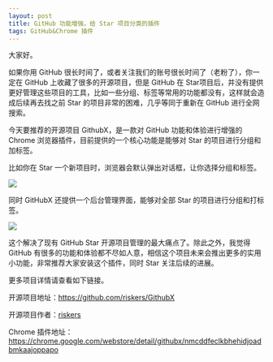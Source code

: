 ```yaml
---
layout: post
title: GitHub 功能增强，给 Star 项目分类的插件
tags: GitHub&Chrome 插件
---
```


大家好。

如果你用 GitHub 很长时间了，或者关注我们的账号很长时间了（老粉了），你一定在 GitHub 上收藏了很多的开源项目，但是 GitHub 在 Star项目后，并没有提供更好管理这些项目的工具，比如一些分组、标签等常用的功能都没有，这样就会造成后续再去找之前 Star 的项目非常的困难，几乎等同于重新在 GitHub 进行全网搜索。

今天要推荐的开源项目 GithubX，是一款对 GitHub 功能和体验进行增强的 Chrome 浏览器插件，目前提供的一个核心功能是能够对 Star 的项目进行分组和加标签。

比如你在 Star 一个新项目时，浏览器会默认弹出对话框，让你选择分组和标签。

![](https://7465-test-3c9b5e-1-1301419220.tcb.qcloud.la/mac/github_star_group_tag.gif)

同时 GitHubX 还提供一个后台管理界面，能够对全部 Star 的项目进行分组和打标签。

![](https://7465-test-3c9b5e-1-1301419220.tcb.qcloud.la/mac/github_star_admin.gif)

这个解决了现有 GitHub Star 开源项目管理的最大痛点了。除此之外，我觉得 GitHub 有很多的功能和体验都不尽如人意，相信这个项目未来会推出更多的实用小功能，非常推荐大家安装这个插件，同时 Star 关注后续的进展。

更多项目详情请查看如下链接。

开源项目地址：https://github.com/riskers/GithubX

开源项目作者：[riskers](https://github.com/riskers)

Chrome 插件地址：https://chrome.google.com/webstore/detail/githubx/nmcddfeclkbhehidjoadbmkaajoppapo